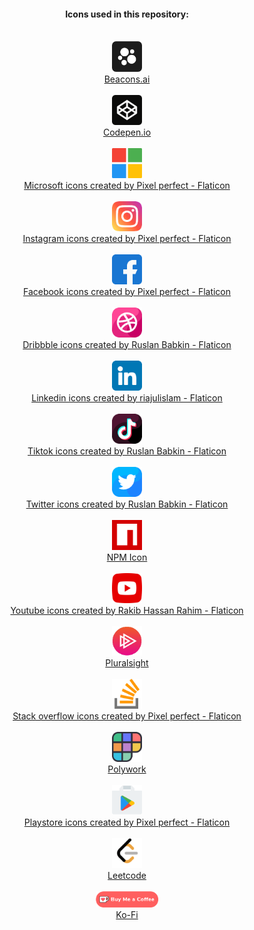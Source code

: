 <div align="center">
<h4>Icons used in this repository:</h4>
<br>
<img src="https://raw.githubusercontent.com/igorskyflyer/igorskyflyer/main/assets/beacons.png" width="48">
<br>
<a href="https://beacons.ai" title="Beacon.ai icon">Beacons.ai</a>
<br>
<br>
<img src="https://raw.githubusercontent.com/igorskyflyer/igorskyflyer/main/assets/codepen.png" width="48">
<br>
<a href="https://codepen.io" title="Codepen icon">Codepen.io</a>
<br>
<br>
<img src="https://raw.githubusercontent.com/igorskyflyer/igorskyflyer/main/assets/microsoft.png" width="48">
<br>
<a href="https://www.flaticon.com/free-icons/microsoft" title="microsoft icons">Microsoft icons created by Pixel perfect - Flaticon</a>
<br>
<br>
<img src="https://raw.githubusercontent.com/igorskyflyer/igorskyflyer/main/assets/instagram.png" width="48">
<br>
<a href="https://www.flaticon.com/free-icons/instagram" title="instagram icons">Instagram icons created by Pixel perfect - Flaticon</a>
<br>
<br>
<img src="https://raw.githubusercontent.com/igorskyflyer/igorskyflyer/main/assets/facebook.png" width="48">
<br>
<a href="https://www.flaticon.com/free-icons/facebook" title="facebook icons">Facebook icons created by Pixel perfect - Flaticon</a>
<br>
<br>
<img src="https://raw.githubusercontent.com/igorskyflyer/igorskyflyer/main/assets/dribbble.png" width="48">
<br>
<a href="https://www.flaticon.com/free-icons/dribbble" title="dribbble icons">Dribbble icons created by Ruslan Babkin - Flaticon</a>
<br>
<br>
<img src="https://raw.githubusercontent.com/igorskyflyer/igorskyflyer/main/assets/linkedin.png" width="48">
<br>
<a href="https://www.flaticon.com/free-icons/linkedin" title="linkedin icons">Linkedin icons created by riajulislam - Flaticon</a>
<br>
<br>
<img src="https://raw.githubusercontent.com/igorskyflyer/igorskyflyer/main/assets/tiktok.png" width="48">
<br>
<a href="https://www.flaticon.com/free-icons/tiktok" title="tiktok icons">Tiktok icons created by Ruslan Babkin - Flaticon</a>
<br>
<br>
<img src="https://raw.githubusercontent.com/igorskyflyer/igorskyflyer/main/assets/twitter.png" width="48">
<br>
<a href="https://www.flaticon.com/free-icons/twitter" title="twitter icons">Twitter icons created by Ruslan Babkin - Flaticon</a>
<br>
<br>
<img src="https://raw.githubusercontent.com/igorskyflyer/igorskyflyer/main/assets/npm.png" width="48">
<br>
<a href="https://iconscout.com/icons/npm" target="_blank">NPM Icon</a>
<br>
<br>
<img src="https://raw.githubusercontent.com/igorskyflyer/igorskyflyer/main/assets/youtube.png" width="48">
<br>
<a href="https://www.flaticon.com/free-icons/youtube" title="youtube icons">Youtube icons created by Rakib Hassan Rahim - Flaticon</a>
<br>
<br>
<img src="https://raw.githubusercontent.com/igorskyflyer/igorskyflyer/main/assets/pluralsight.png" width="48">
<br>
<a href="https://pluralsight.com">Pluralsight</a>
<br>
<br>
<img src="https://raw.githubusercontent.com/igorskyflyer/igorskyflyer/main/assets/stack-overflow.png" width="48">
<br>
<a href="https://www.flaticon.com/free-icons/stack-overflow" title="stack overflow icons">Stack overflow icons created by Pixel perfect - Flaticon</a>
<br>
<br>
<img src="https://raw.githubusercontent.com/igorskyflyer/igorskyflyer/main/assets/polywork.png" width="48">
<br>
<a href="https://www.polywork.com">Polywork</a>
<br>
<br>
<img src="https://raw.githubusercontent.com/igorskyflyer/igorskyflyer/main/assets/play-store.png" width="48">
<br>
<a href="https://www.flaticon.com/free-icons/playstore" title="playstore icons">Playstore icons created by Pixel perfect - Flaticon</a>
<br>
<br>
<img src="https://raw.githubusercontent.com/igorskyflyer/igorskyflyer/main/assets/leetcode.png" width="48">
<br>
<a href="https://leetcode.com/">Leetcode</a>
<br>
<br>
<img src="https://raw.githubusercontent.com/igorskyflyer/igorskyflyer/main/assets/ko-fi.png" width="100">
<br>
<a href="https://ko-fi.com/">Ko-Fi</a>
</div>
